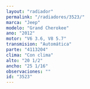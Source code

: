 ```yaml
---
layout: "radiador"
permalink: "/radiadores/3523/"
marca: "Jeep"
modelo: "Grand Cherokee"
ano: "2012"
motor: "V6 3.6, V8 5.7"
transmision: "Automática"
parte: "4113204"
clima: "Con clima"
alto: "20 1/2"
ancho: "25 1/16"
observaciones: ""
id: "3523"
---
```



